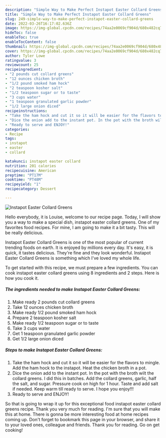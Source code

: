 ```yaml
---
description: "Simple Way to Make Perfect Instapot Easter Collard Greens"
title: "Simple Way to Make Perfect Instapot Easter Collard Greens"
slug: 249-simple-way-to-make-perfect-instapot-easter-collard-greens
date: 2022-03-26T16:17:02.636Z
image: https://img-global.cpcdn.com/recipes/74aa2e0069cf904d/680x482cq70/instapot-easter-collard-greens-recipe-main-photo.jpg
hideToc: false
enableToc: true
enableTocContent: false
thumbnail: https://img-global.cpcdn.com/recipes/74aa2e0069cf904d/680x482cq70/instapot-easter-collard-greens-recipe-main-photo.jpg
cover: https://img-global.cpcdn.com/recipes/74aa2e0069cf904d/680x482cq70/instapot-easter-collard-greens-recipe-main-photo.jpg
author: Tyler Lowe
ratingvalue: 3
reviewcount: 25
recipeingredient:
- "2 pounds cut collard greens"
- "12 ounces chicken broth"
- "1/2 pound smoked ham hock"
- "2 teaspoon kosher salt"
- "1/2 teaspoon sugar or to taste"
- "3 cups water"
- "1 teaspoon granulated garlic powder"
- "1/2 large onion diced"
recipeinstructions:
- "Take the ham hock and cut it so it will be easier for the flavors to mingle. Add the ham hock to the instapot. Heat the chicken broth in a pot."
- "Dice the onion add to the instant pot. In the pot with the broth wilt the collard greens. I did this in batches. Add the collard greens, garlic, half the salt, and sugar. Pressure cook on high for 1 hour. Taste and add salt if needed. Keep warm till ready to serve. I hope you enjoy!!!"
- "Ready to serve and ENJOY!"
categories:
- Recipe
tags:
- instapot
- easter
- collard

katakunci: instapot easter collard 
nutrition: 201 calories
recipecuisine: American
preptime: "PT17M"
cooktime: "PT48M"
recipeyield: "1"
recipecategory: Dessert

---
```



![Instapot Easter Collard Greens](https://img-global.cpcdn.com/recipes/74aa2e0069cf904d/680x482cq70/instapot-easter-collard-greens-recipe-main-photo.jpg)

Hello everybody, it is Louise, welcome to our recipe page. Today, I will show you a way to make a special dish, instapot easter collard greens. One of my favorites food recipes. For mine, I am going to make it a bit tasty. This will be really delicious.



Instapot Easter Collard Greens is one of the most popular of current trending foods on earth. It is enjoyed by millions every day. It's easy, it is quick, it tastes delicious. They're fine and they look wonderful. Instapot Easter Collard Greens is something which I've loved my whole life.


To get started with this recipe, we must prepare a few ingredients. You can cook instapot easter collard greens using 8 ingredients and 2 steps. Here is how you cook it.

<!--inarticleads1-->

##### The ingredients needed to make Instapot Easter Collard Greens:

1. Make ready 2 pounds cut collard greens
1. Take 12 ounces chicken broth
1. Make ready 1/2 pound smoked ham hock
1. Prepare 2 teaspoon kosher salt
1. Make ready 1/2 teaspoon sugar or to taste
1. Take 3 cups water
1. Get 1 teaspoon granulated garlic powder
1. Get 1/2 large onion diced




<!--inarticleads2-->

##### Steps to make Instapot Easter Collard Greens:

1. Take the ham hock and cut it so it will be easier for the flavors to mingle. Add the ham hock to the instapot. Heat the chicken broth in a pot.
1. Dice the onion add to the instant pot. In the pot with the broth wilt the collard greens. I did this in batches. Add the collard greens, garlic, half the salt, and sugar. Pressure cook on high for 1 hour. Taste and add salt if needed. Keep warm till ready to serve. I hope you enjoy!!!
1. Ready to serve and ENJOY!



So that is going to wrap it up for this exceptional food instapot easter collard greens recipe. Thank you very much for reading. I'm sure that you will make this at home. There is gonna be more interesting food at home recipes coming up. Don't forget to bookmark this page in your browser, and share it to your loved ones, colleague and friends. Thank you for reading. Go on get cooking!
